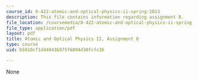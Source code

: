 ```yaml
---
course_id: 8-422-atomic-and-optical-physics-ii-spring-2013
description: This file contains information regarding assignment 8.
file_location: /coursemedia/8-422-atomic-and-optical-physics-ii-spring-2013/b5010cf1d440436975f6094d30fcfc36_MIT8_422S13_hw8.pdf
file_type: application/pdf
layout: pdf
title: Atomic and Optical Physics II, Assignment 8
type: course
uid: b5010cf1d440436975f6094d30fcfc36

---
```

None
